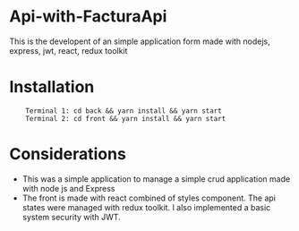 # Api-with-FacturaApi
This is the developent of an simple application form made with nodejs, express, jwt, react, redux toolkit

# Installation 
```
    Terminal 1: cd back && yarn install && yarn start
    Terminal 2: cd front && yarn install && yarn start
```


# Considerations 
- This was a simple application to manage a simple crud application made with node js and Express
- The front is made with react combined of styles component. The api states were managed with redux toolkit. I also implemented a basic system security with JWT. 
